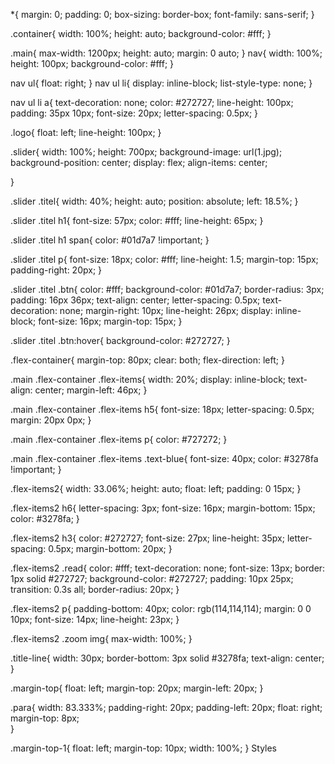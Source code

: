 *{
    margin: 0;
    padding: 0;
    box-sizing: border-box;
    font-family: sans-serif;
}

.container{
    width: 100%;
    height: auto;
    background-color: #fff;
}

.main{
    max-width: 1200px;
    height: auto;
    margin: 0 auto;
}
nav{
    width: 100%;
    height: 100px;
    background-color: #fff;
}

nav ul{
    float: right;
}
 nav ul li{
     display: inline-block;
     list-style-type: none;
 }

 nav ul li a{
     text-decoration: none;
     color: #272727;
     line-height: 100px;
     padding: 35px 10px;
     font-size: 20px;
     letter-spacing: 0.5px;
 }

 .logo{
     float: left;
     line-height: 100px;
 }

 .slider{
     width: 100%;
     height: 700px;
     background-image: url(1.jpg);
     background-position: center;
     display: flex;
     align-items: center;

 }

 .slider .titel{
     width: 40%;
     height: auto;
     position: absolute;
     left: 18.5%; 
}

.slider .titel h1{
    font-size: 57px;
    color: #fff;
    line-height: 65px;
}

.slider .titel h1 span{
    color: #01d7a7 !important;
}

.slider .titel p{
    font-size: 18px;
    color: #fff;
    line-height: 1.5;
    margin-top: 15px;
    padding-right: 20px;
}

.slider .titel .btn{
    color: #fff;
    background-color: #01d7a7;
    border-radius: 3px;
    padding: 16px 36px;
    text-align: center;
    letter-spacing: 0.5px;
    text-decoration: none;
    margin-right: 10px;
    line-height: 26px;
    display: inline-block;
    font-size: 16px;
    margin-top: 15px;
}

.slider .titel .btn:hover{
    background-color: #272727;
}

.flex-container{
    margin-top: 80px;
    clear: both;
    flex-direction: left;
}

.main .flex-container .flex-items{
    width: 20%;
    display: inline-block;
    text-align: center;
    margin-left: 46px;
}

.main .flex-container .flex-items h5{
    font-size: 18px;
    letter-spacing: 0.5px;
    margin: 20px 0px;
}

.main .flex-container .flex-items p{
    color: #727272;
}

.main .flex-container .flex-items .text-blue{
    font-size: 40px;
    color: #3278fa !important;
}

.flex-items2{
    width: 33.06%;
    height: auto;
    float: left;
    padding: 0 15px;
}

.flex-items2 h6{
    letter-spacing: 3px;
    font-size: 16px;
    margin-bottom: 15px;
    color: #3278fa;
}

.flex-items2 h3{
    color: #272727;
    font-size: 27px;
    line-height: 35px;
    letter-spacing: 0.5px;
    margin-bottom: 20px;
}

.flex-items2 .read{
    color: #fff;
    text-decoration: none;
    font-size: 13px;
    border: 1px solid #272727;
    background-color: #272727;
    padding: 10px 25px;
    transition: 0.3s all;
    border-radius: 20px;
}

.flex-items2 p{
    padding-bottom: 40px;
    color: rgb(114,114,114);
    margin: 0 0 10px;
    font-size: 14px;
    line-height: 23px;
}

.flex-items2 .zoom img{
    max-width: 100%;
}

.title-line{
    width: 30px;
    border-bottom: 3px solid #3278fa;
    text-align: center;
}

.margin-top{
    float: left;
    margin-top: 20px;
    margin-left: 20px;
}

.para{
 width: 83.333%;
 padding-right: 20px;
 padding-left: 20px;
 float: right;
 margin-top: 8px;   
}

.margin-top-1{
    float: left;
    margin-top: 10px;
    width: 100%;
}
Styles

